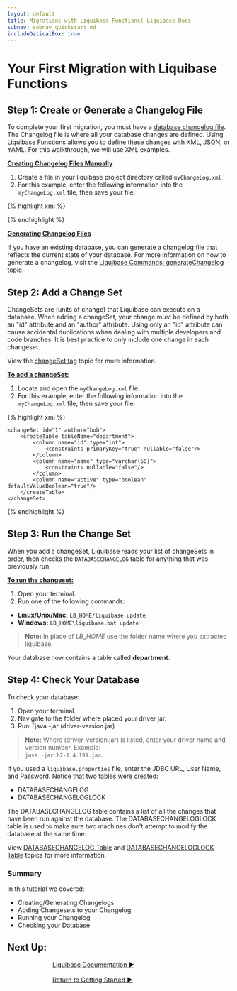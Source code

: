 ```yaml
---
layout: default
title: Migrations with Liquibase Functions| Liquibase Docs
subnav: subnav_quickstart.md
includeDaticalBox: true
---
```

# Your First Migration with Liquibase Functions

## Step 1: Create or Generate a Changelog File

To complete your first migration, you must have a [database changelog file](/documentation/databasechangelog.html). The Changelog file is where all your database changes are defined. Using Liquibase Functions allows you to define these changes with XML, JSON, or YAML. For this walkthrough, we will use XML examples.

**<u>Creating Changelog Files Manually</u>**

1. Create a file in your liquibase project directory called `myChangeLog.xml` 
2. For this example, enter the following information into the `myChangeLog.xml` file, then save your file: 

{% highlight xml %}
<?xml version="1.0" encoding="UTF-8"?>

<databaseChangeLog
  xmlns="http://www.liquibase.org/xml/ns/dbchangelog"
  xmlns:xsi="http://www.w3.org/2001/XMLSchema-instance"
  xsi:schemaLocation="http://www.liquibase.org/xml/ns/dbchangelog
         http://www.liquibase.org/xml/ns/dbchangelog/dbchangelog-3.8.xsd">

</databaseChangeLog>
{% endhighlight %}
<br>

**<u>Generating Changelog Files</u>**

If you have an existing database, you can generate a changelog file that reflects the current state of your database. For more information on how to generate a changelog, visit the [Liquibase Commands: generateChangelog](/documentation/generating_changelogs.html) topic.

## Step 2: Add a Change Set
ChangeSets are (units of change) that Liquibase can execute on a database. When adding a changeSet, your change must be defined by both an "id" attribute and an "author" attribute. Using only an "id" attribute can cause accidental duplications when dealing with multiple developers and code branches. It is best practice to only include one change in each changeset.

View the [changeSet tag](/documentation/changeset.html) topic for more information.

**<u>To add a changeSet:</u>**
1. Locate and open the `myChangeLog.xml` file.
2. For this example, enter the following information into the `myChangeLog.xml` file, then save your file: 

{% highlight xml %}
<?xml version="1.0" encoding="UTF-8"?>

<databaseChangeLog
  xmlns="http://www.liquibase.org/xml/ns/dbchangelog"
  xmlns:xsi="http://www.w3.org/2001/XMLSchema-instance"
  xsi:schemaLocation="http://www.liquibase.org/xml/ns/dbchangelog
         http://www.liquibase.org/xml/ns/dbchangelog/dbchangelog-3.8.xsd">

    <changeSet id="1" author="bob">
        <createTable tableName="department">
            <column name="id" type="int">
                <constraints primaryKey="true" nullable="false"/>
            </column>
            <column name="name" type="varchar(50)">
                <constraints nullable="false"/>
            </column>
            <column name="active" type="boolean" defaultValueBoolean="true"/>
        </createTable>
    </changeSet>

</databaseChangeLog>
{% endhighlight %}

## Step 3: Run the Change Set
When you add a changeSet, Liquibase reads your list of changeSets in order, then checks the `DATABASECHANGELOG` table for anything that was previously run.

**<u>To run the changeset:</u>**
1. Open your terminal.
2. Run one of the following commands:
- **Linux/Unix/Mac:** `LB_HOME/liquibase update`
- **Windows:** `LB_HOME\liquibase.bat update`

> **Note:** In place of *LB_HOME* use the folder name where you extracted liquibase.

Your database now contains a table called **department**. 

## Step 4: Check Your Database

To check your database:
1. Open your terminal.
2. Navigate to the folder where placed your driver jar.
3. Run: `java -jar (driver-version.jar)

> **Note:** Where (driver-version.jar) is listed, enter your driver name and version number. Example: <br> `java -jar h2-1.4.199.jar`.

If you used a `liquibase.properties` file, enter the JDBC URL, User Name, and Password. Notice that two tables were created: 
- DATABASECHANGELOG
- DATABASECHANGELOGLOCK

The DATABASECHANGELOG table contains a list of all the changes that 
have been run against the database. The DATABASECHANGELOGLOCK table is used to make sure two machines don't attempt to modify the database at the same time.

View [DATABASECHANGELOG Table](/documentation/databasechangelog_table.html) and [DATABASECHANGELOGLOCK Table](/documentation/databasechangeloglock_table.html) topics for more information.

### Summary
In this tutorial we covered:
- Creating/Generating Changelogs
- Adding Changesets to your Changelog
- Running your Changelog
- Checking your Database

## **Next Up:** 

<div class="cta-container" style="margin-left: auto; margin-right: auto; width: 300px; height: 50px">
<div class="cta cta--block"><a href="/documentation/index.html">Liquibase Documentation ►</a></div>
<br>
<div class="cta cta--block"><a href="/quickstart.html">Return to Getting Started ►</a></div>
</div>
